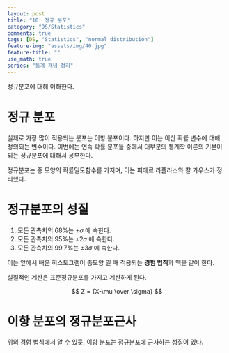 ```yaml
---
layout: post
title: "10: 정규 분포"
category: "DS/Statistics"
comments: true
tags: [DS, "Statistics", "normal distribution"]
feature-img: "assets/img/40.jpg"
feature-title: ""
use_math: true
series: "통계 개념 정리"
---
```


정규분포에 대해 이해한다.

# 정규 분포

실제로 가장 많이 적용되는 분포는 이항 분포이다. 하지만 이는 이산 확률 변수에 대해 정의되는 변수이다. 이번에는 연속 확률 분포들 중에서 대부분의 통계학 이론의 기본이 되는 정규분포에 대해서 공부한다.

정규분포는 종 모양의 확률밀도함수를 가지며, 이는 피에르 라플라스와 칼 가우스가 정리했다.

# 정규분포의 성질

1. 모든 관측치의 68%는 $\pm \sigma$ 에 속한다.
2. 모든 관측치의 95%는 $\pm 2\sigma$ 에 속한다.
3. 모든 관측치의 99.7%는 $\pm 3\sigma$ 에 속한다.

이는 앞에서 배운 히스토그램이 종모양 일 때 적용되는 **경험 법칙**과 맥을 같이 한다.

실질적인 계산은 표준정규분포를 가지고 계산하게 된다.

$$
Z = {X-\mu \over \sigma}
$$

# 이항 분포의 정규분포근사

위의 경험 법칙에서 알 수 있듯, 이항 분포는 정규분포에 근사하는 성질이 있다.
